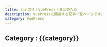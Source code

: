 ```yaml
---
title: カテゴリ｜VuePress｜まとめたる
description: VuePressに関連する記事一覧ページです。
category: VuePress
---
```


## Category : {{category}}

<Articles :category="category" :pages="this.$site.pages"/>

<script>
export default {
  mounted: function () {
    this.category = this.$page.frontmatter.category
  },
  data: function () {
    return {
      category: ''
    }
  },
}
</script>